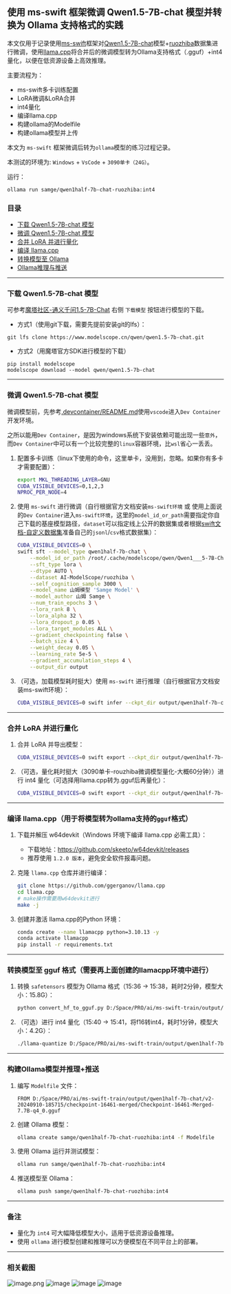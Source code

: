## 使用 ms-swift 框架微调 Qwen1.5-7B-chat 模型并转换为 Ollama 支持格式的实践

本文仅用于记录使用[ms-swift](https://github.com/modelscope/ms-swift)框架对[Qwen1.5-7B-chat](https://www.modelscope.cn/models/qwen/qwen1.5-7b-chat)模型+[ruozhiba](https://www.modelscope.cn/datasets/AI-ModelScope/ruozhiba/dataPeview)数据集进行微调，使用[llama.cpp](https://github.com/ggerganov/llama.cpp)将合并后的微调模型转为Ollama支持格式（.gguf）+int4量化，以便在低资源设备上高效推理。

主要流程为：
- ms-swift多卡训练配置
- LoRA微调&LoRA合并
- int4量化
- 编译llama.cpp
- 构建ollama的Modelfile
- 构建ollama模型并上传

本文为 `ms-swift` 框架微调后转为`ollama`模型的练习过程记录。

本测试的环境为: `Windows` + `VsCode` + `3090单卡（24G）`。

运行：
```shell
ollama run samge/qwen1half-7b-chat-ruozhiba:int4
```


### 目录
- [下载 Qwen1.5-7B-chat 模型](#下载-Qwen1.5-7B-chat-模型)
- [微调 Qwen1.5-7B-chat 模型](#微调-Qwen1.5-7B-chat-模型)
- [合并 LoRA 并进行量化](#合并-lora-并进行量化)
- [编译 llama.cpp](#编译-llamacpp)
- [转换模型至 Ollama](#转换模型至-ollama)
- [Ollama推理与推送](#Ollama推理与推送)
  
---

### 下载 Qwen1.5-7B-chat 模型
可参考[魔塔社区-通义千问1.5-7B-Chat](https://www.modelscope.cn/models/qwen/qwen1.5-7b-chat/files) 右侧 `下载模型` 按钮进行模型的下载。

- 方式1（使用git下载，需要先提前安装git的lfs）：
```shell
git lfs clone https://www.modelscope.cn/qwen/qwen1.5-7b-chat.git
```

- 方式2（用魔塔官方SDK进行模型的下载）
```shell
pip install modelscope
modelscope download --model qwen/qwen1.5-7b-chat
```

---

### 微调 Qwen1.5-7B-chat 模型

微调模型前，先参考[.devcontainer/README.md](.devcontainer/README.md)使用`vscode`进入`Dev Container`开发环境。

之所以能用`Dev Container`，是因为windows系统下安装依赖可能出现一些`意外`，而`Dev Container`中可以有一个比较完整的`linux`容器环境，比`wsl`省心一丢丢。

1. 配置多卡训练（linux下使用的命令，这里单卡，没用到，忽略。如果你有多卡才需要配置）：
    ```bash
    export MKL_THREADING_LAYER=GNU
    CUDA_VISIBLE_DEVICES=0,1,2,3 
    NPROC_PER_NODE=4
    ```
    
2. 使用 `ms-swift` 进行微调（自行根据官方文档安装`ms-swift环境` 或 使用上面说的`Dev Container`进入`ms-swift环境`，这里的`model_id_or_path`需要指定你自己下载的基座模型路径，`dataset`可以指定线上公开的数据集或者根据[swift文档-自定义数据集](https://swift.readthedocs.io/zh-cn/latest/Instruction/%E8%87%AA%E5%AE%9A%E4%B9%89%E4%B8%8E%E6%8B%93%E5%B1%95.html#%E8%87%AA%E5%AE%9A%E4%B9%89%E6%95%B0%E6%8D%AE%E9%9B%86)准备自己的`jsonl`/`csv`格式数据集）：
    ```bash 
    CUDA_VISIBLE_DEVICES=0 \
    swift sft --model_type qwen1half-7b-chat \
        --model_id_or_path /root/.cache/modelscope/qwen/Qwen1___5-7B-Chat \
        --sft_type lora \
        --dtype AUTO \
        --dataset AI-ModelScope/ruozhiba \
        --self_cognition_sample 3000 \
        --model_name 山姆模型 'Samge Model' \
        --model_author 山姆 Samge \
        --num_train_epochs 3 \
        --lora_rank 8 \
        --lora_alpha 32 \
        --lora_dropout_p 0.05 \
        --lora_target_modules ALL \
        --gradient_checkpointing false \
        --batch_size 4 \
        --weight_decay 0.05 \
        --learning_rate 5e-5 \
        --gradient_accumulation_steps 4 \
        --output_dir output
    ```

3. （可选，加载模型耗时挺大）使用 `ms-swift` 进行推理（自行根据官方文档安装ms-swift环境）：
    ```bash
    CUDA_VISIBLE_DEVICES=0 swift infer --ckpt_dir output/qwen1half-7b-chat/v2-20240910-185715/checkpoint-16461
    ```

---

### 合并 LoRA 并进行量化

1. 合并 LoRA 并导出模型：
    ```bash
    CUDA_VISIBLE_DEVICES=0 swift export --ckpt_dir output/qwen1half-7b-chat/v2-20240910-185715/checkpoint-16461 --merge_lora true
    ```

2. （可选，量化耗时挺大（3090单卡-rouzhiba微调模型量化-大概60分钟））进行 int4 量化（可选择用llama.cpp转为.gguf后再量化）：
    ```bash
    CUDA_VISIBLE_DEVICES=0 swift export --ckpt_dir output/qwen1half-7b-chat/v2-20240910-185715/checkpoint-16461 --quant_bits 4 --quant_method awq --merge_lora true
    ```

---

### 编译 llama.cpp（用于将模型转为ollama支持的`gguf`格式）

1. 下载并解压 w64devkit（Windows 环境下编译 llama.cpp 必需工具）：
    - 下载地址：https://github.com/skeeto/w64devkit/releases
    - 推荐使用 `1.2.0 版本`，避免安全软件报毒问题。

2. 克隆 `llama.cpp` 仓库并进行编译：
    ```bash
    git clone https://github.com/ggerganov/llama.cpp
    cd llama.cpp
    # make操作需要用w64devkit进行
    make -j
    ```

3. 创建并激活 llama.cpp的Python 环境：
    ```bash
    conda create --name llamacpp python=3.10.13 -y
    conda activate llamacpp
    pip install -r requirements.txt
    ```
---

### 转换模型至 gguf 格式（需要再上面创建的llamacpp环境中进行）

1. 转换 `safetensors` 模型为 Ollama 格式（15:36 -> 15:38，耗时2分钟，模型大小：15.8G）：
    ```bash
    python convert_hf_to_gguf.py D:/Space/PRO/ai/ms-swift-train/output/qwen1half-7b-chat/v2-20240910-185715/checkpoint-16461-merged --outtype f16
    ```
2. （可选）进行 int4 量化（15:40 -> 15:41，将f16转int4，耗时1分钟，模型大小：4.2G）：
    ```bash
    ./llama-quantize D:/Space/PRO/ai/ms-swift-train/output/qwen1half-7b-chat/v2-20240910-185715/checkpoint-16461-merged/Checkpoint-16461-Merged-7.7B-F16.gguf D:/Space/PRO/ai/ms-swift-train/output/qwen1half-7b-chat/v2-20240910-185715/checkpoint-16461-merged/Checkpoint-16461-Merged-7.7B-q4_0.gguf q4_0
    ```

---

### 构建Ollama模型并推理+推送

1. 编写 `Modelfile` 文件：
    ```text
    FROM D:/Space/PRO/ai/ms-swift-train/output/qwen1half-7b-chat/v2-20240910-185715/checkpoint-16461-merged/Checkpoint-16461-Merged-7.7B-q4_0.gguf
    ```

2. 创建 Ollama 模型：
    ```bash
    ollama create samge/qwen1half-7b-chat-ruozhiba:int4 -f Modelfile
    ```

3. 使用 Ollama 运行并测试模型：
    ```bash
    ollama run samge/qwen1half-7b-chat-ruozhiba:int4
    ```

4. 推送模型至 Ollama：
    ```bash
    ollama push samge/qwen1half-7b-chat-ruozhiba:int4
    ```

---

### 备注
- 量化为 `int4` 可大幅降低模型大小，适用于低资源设备推理。
- 使用 `ollama` 进行模型创建和推理可以方便模型在不同平台上的部署。

---

### 相关截图
![image.png](https://ollama.com/assets/samge/qwen1half-7b-chat-ruozhiba/03031f9d-2e9b-429e-952c-db13a8dd067b)
![image](https://github.com/user-attachments/assets/1a377816-87a0-49d9-9b25-8c18cb4e3ff5)
![image](https://github.com/user-attachments/assets/da4f3425-340f-446f-a866-bde97021200b)
![image](https://github.com/user-attachments/assets/bfbed5be-c1e1-4efb-88a7-369316cdb4cc)

